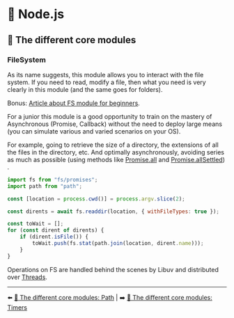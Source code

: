 # 🐢 Node.js

## 🌟 The different core modules

### FileSystem

As its name suggests, this module allows you to interact with the file system. If you need to read, modify a file, then what you need is very clearly in this module (and the same goes for folders).

Bonus: [Article about FS module for beginners](https://catalins.tech/a-beginners-guide-to-the-file-system-module-in-nodejs).

For a junior this module is a good opportunity to train on the mastery of Asynchronous (Promise, Callback) without the need to deploy large means (you can simulate various and varied scenarios on your OS).

For example, going to retrieve the size of a directory, the extensions of all the files in the directory, etc. And optimally asynchronously, avoiding series as much as possible (using methods like [Promise.all](https://developer.mozilla.org/fr/docs/Web/JavaScript/Reference/Objets_globaux/Promise/all) and [Promise.allSettled](https://developer.mozilla.org/fr/docs/Web/JavaScript/Reference/Objets_globaux/Promise/allSettled)) .

```js
import fs from "fs/promises";
import path from "path";

const [location = process.cwd()] = process.argv.slice(2);

const dirents = await fs.readdir(location, { withFileTypes: true });

const toWait = [];
for (const dirent of dirents) {
    if (dirent.isFile()) {
        toWait.push(fs.stat(path.join(location, dirent.name)));
    }
}
```

Operations on FS are handled behind the scenes by Libuv and distributed over [Threads](http://docs.libuv.org/en/v1.x/threadpool.html).

---

⬅️ [🌟 The different core modules: Path](./3-path.md) |
➡️ [🌟 The different core modules: Timers](./5-timers.md)